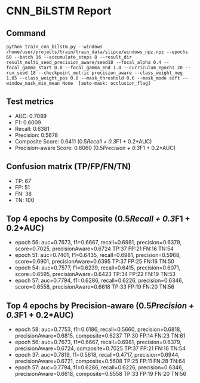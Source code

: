 # CNN_BiLSTM Report

## Command
```
python train_cnn_bilstm.py --windows /home/user/projects/train/train_data/slipce/windows_npz.npz --epochs 60 --batch 16 --accumulate_steps 8 --result_dir result_multi_seed_precision_aware/seed18 --focal_alpha 0.4 --focal_gamma_start 0.0 --focal_gamma_end 1.0 --curriculum_epochs 20 --run_seed 18 --checkpoint_metric precision_aware --class_weight_neg 1.05 --class_weight_pos 0.8 --mask_threshold 0.6 --mask_mode soft --window_mask_min_mean None  [auto-mask: occlusion_flag]
```

## Test metrics
- AUC: 0.7089
- F1: 0.6009
- Recall: 0.6381
- Precision: 0.5678
- Composite Score: 0.6411 (0.5*Recall + 0.3*F1 + 0.2*AUC)
- Precision-aware Score: 0.6060 (0.5*Precision + 0.3*F1 + 0.2*AUC)
## Confusion matrix (TP/FP/FN/TN)
- TP: 67
- FP: 51
- FN: 38
- TN: 100

## Top 4 epochs by Composite (0.5*Recall + 0.3*F1 + 0.2*AUC)
- epoch 56: auc=0.7673, f1=0.6667, recall=0.6981, precision=0.6379, score=0.7025, precisionAware=0.6724  TP:37 FP:21 FN:16 TN:54
- epoch 51: auc=0.7401, f1=0.6435, recall=0.6981, precision=0.5968, score=0.6901, precisionAware=0.6395  TP:37 FP:25 FN:16 TN:50
- epoch 54: auc=0.7577, f1=0.6239, recall=0.6415, precision=0.6071, score=0.6595, precisionAware=0.6423  TP:34 FP:22 FN:19 TN:53
- epoch 57: auc=0.7794, f1=0.6286, recall=0.6226, precision=0.6346, score=0.6558, precisionAware=0.6618  TP:33 FP:19 FN:20 TN:56

## Top 4 epochs by Precision-aware (0.5*Precision + 0.3*F1 + 0.2*AUC)
- epoch 58: auc=0.7753, f1=0.6186, recall=0.5660, precision=0.6818, precisionAware=0.6815, composite=0.6237  TP:30 FP:14 FN:23 TN:61
- epoch 56: auc=0.7673, f1=0.6667, recall=0.6981, precision=0.6379, precisionAware=0.6724, composite=0.7025  TP:37 FP:21 FN:16 TN:54
- epoch 37: auc=0.7819, f1=0.5618, recall=0.4717, precision=0.6944, precisionAware=0.6721, composite=0.5608  TP:25 FP:11 FN:28 TN:64
- epoch 57: auc=0.7794, f1=0.6286, recall=0.6226, precision=0.6346, precisionAware=0.6618, composite=0.6558  TP:33 FP:19 FN:20 TN:56
